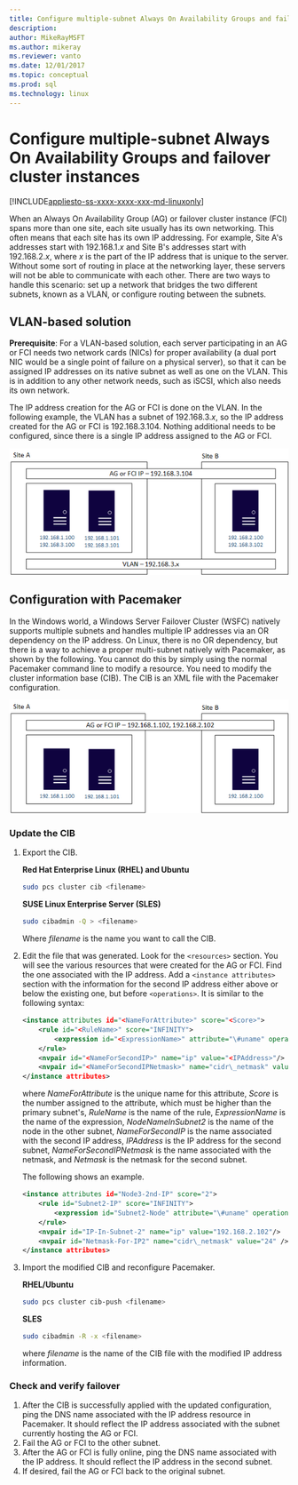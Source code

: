```yaml
---
title: Configure multiple-subnet Always On Availability Groups and failover cluster instances on Linux
description: 
author: MikeRayMSFT
ms.author: mikeray
ms.reviewer: vanto
ms.date: 12/01/2017
ms.topic: conceptual
ms.prod: sql
ms.technology: linux
---
```


# Configure multiple-subnet Always On Availability Groups and failover cluster instances

[!INCLUDE[appliesto-ss-xxxx-xxxx-xxx-md-linuxonly](../includes/appliesto-ss-xxxx-xxxx-xxx-md-linuxonly.md)]

When an Always On Availability Group (AG) or failover cluster instance (FCI) spans more than one site, each site usually has its own networking. This often means that each site has its own IP addressing. For example, Site A's addresses start with 192.168.1.*x* and Site B's addresses start with 192.168.2.*x*, where *x* is the part of the IP address that is unique to the server. Without some sort of routing in place at the networking layer, these servers will not be able to communicate with each other. There are two ways to handle this scenario: set up a network that bridges the two different subnets, known as a VLAN, or configure routing between the subnets.

## VLAN-based solution
 
**Prerequisite**: For a VLAN-based solution, each server participating in an AG or FCI needs two network cards (NICs) for proper availability (a dual port NIC would be a single point of failure on a physical server), so that it can be assigned IP addresses on its native subnet as well as one on the VLAN. This is in addition to any other network needs, such as iSCSI, which also needs its own network.

The IP address creation for the AG or FCI is done on the VLAN. In the following example, the VLAN has a subnet of 192.168.3.*x*, so the IP address created for the AG or FCI is 192.168.3.104. Nothing additional needs to be configured, since there is a single IP address assigned to the AG or FCI.

![](./media/sql-server-linux-configure-multiple-subnet/image1.png)

## Configuration with Pacemaker

In the Windows world, a Windows Server Failover Cluster (WSFC) natively supports multiple subnets and handles multiple IP addresses via an OR dependency on the IP address. On Linux, there is no OR dependency, but there is a way to achieve a proper multi-subnet natively with Pacemaker, as shown by the following. You cannot do this by simply using the normal Pacemaker command line to modify a resource. You need to modify the cluster information base (CIB). The CIB is an XML file with the Pacemaker configuration.

![](./media/sql-server-linux-configure-multiple-subnet/image2.png)

### Update the CIB

1.  Export the CIB.

    **Red Hat Enterprise Linux (RHEL) and Ubuntu**

    ```bash
    sudo pcs cluster cib <filename>
    ```

    **SUSE Linux Enterprise Server (SLES)**

    ```bash
    sudo cibadmin -Q > <filename>
    ```

    Where *filename* is the name you want to call the CIB.

2.  Edit the file that was generated. Look for the `<resources>` section. You will see the various resources that were created for the AG or FCI. Find the one associated with the IP address. Add a `<instance attributes>` section with the information for the second IP address either above or below the existing one, but before `<operations>`. It is similar to the following syntax:

    ```xml
    <instance attributes id="<NameForAttribute>" score="<Score>">
        <rule id="<RuleName>" score="INFINITY">
            <expression id="<ExpressionName>" attribute="\#uname" operation="eq" value="<NodeNameInSubnet2>" />
        </rule>
        <nvpair id="<NameForSecondIP>" name="ip" value="<IPAddress>"/>
        <nvpair id="<NameForSecondIPNetmask>" name="cidr\_netmask" value="<Netmask>"/>
    </instance attributes>
    ```
    
    where *NameForAttribute* is the unique name for this attribute, *Score* is the number assigned to the attribute, which must be higher than the primary subnet's, *RuleName* is the name of the rule, *ExpressionName* is the name of the expression, *NodeNameInSubnet2* is the name of the node in the other subnet, *NameForSecondIP* is the name associated with the second IP address, *IPAddress* is the IP address for the second subnet, *NameForSecondIPNetmask* is the name associated with the netmask, and *Netmask* is the netmask for the second subnet.
    
    The following shows an example.
    
    ```xml
    <instance attributes id="Node3-2nd-IP" score="2">
        <rule id="Subnet2-IP" score="INFINITY">
            <expression id="Subnet2-Node" attribute="\#uname" operation="eq" value="Node3" />
        </rule>
        <nvpair id="IP-In-Subnet-2" name="ip" value="192.168.2.102"/>
        <nvpair id="Netmask-For-IP2" name="cidr\_netmask" value="24" />
    </instance attributes>
    ```

3.  Import the modified CIB and reconfigure Pacemaker.

    **RHEL/Ubuntu**
    
    ```bash
    sudo pcs cluster cib-push <filename>
    ```

    **SLES**
    
    ```bash
    sudo cibadmin -R -x <filename>
    ```

    where *filename* is the name of the CIB file with the modified IP address information.

### Check and verify failover

1.  After the CIB is successfully applied with the updated configuration, ping the DNS name associated with the IP address resource in Pacemaker. It should reflect the IP address associated with the subnet currently hosting the AG or FCI.
2.  Fail the AG or FCI to the other subnet.
3.  After the AG or FCI is fully online, ping the DNS name associated with the IP address. It should reflect the IP address in the second subnet.
4.  If desired, fail the AG or FCI back to the original subnet.
